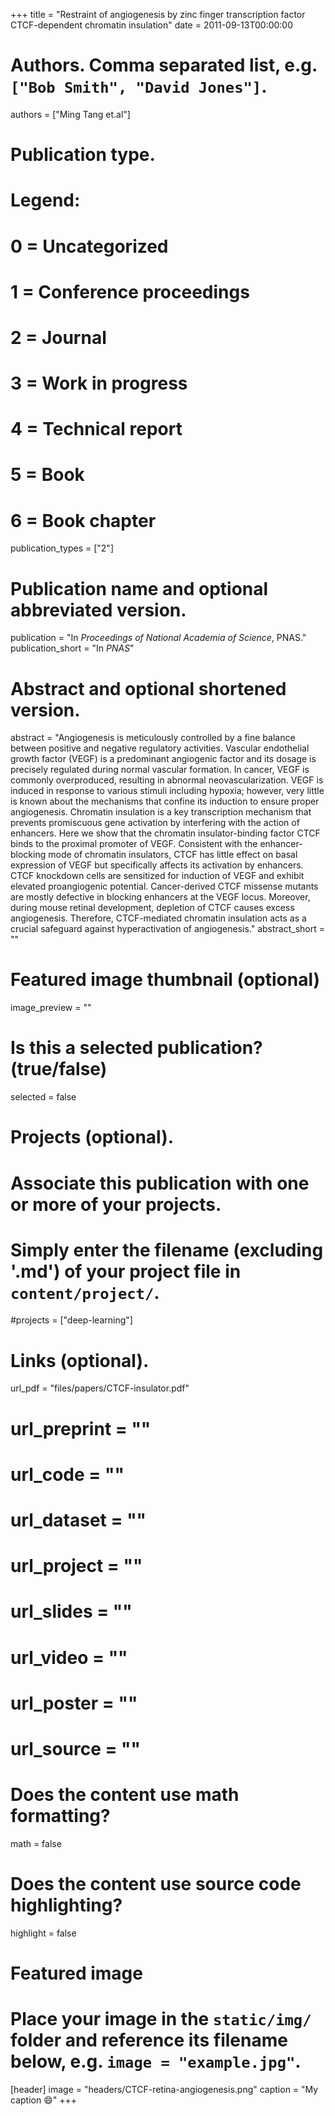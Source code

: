 +++
title = "Restraint of angiogenesis by zinc finger transcription factor CTCF-dependent chromatin insulation"
date = 2011-09-13T00:00:00

# Authors. Comma separated list, e.g. `["Bob Smith", "David Jones"]`.
authors = ["Ming Tang et.al"]

# Publication type.
# Legend:
# 0 = Uncategorized
# 1 = Conference proceedings
# 2 = Journal
# 3 = Work in progress
# 4 = Technical report
# 5 = Book
# 6 = Book chapter
publication_types = ["2"]

# Publication name and optional abbreviated version.
publication = "In *Proceedings of National Academia of Science*, PNAS."
publication_short = "In *PNAS*"

# Abstract and optional shortened version.
abstract = "Angiogenesis is meticulously controlled by a fine balance between positive and negative regulatory activities. Vascular endothelial growth factor (VEGF) is a predominant angiogenic factor and its dosage is precisely regulated during normal vascular formation. In cancer, VEGF is commonly overproduced, resulting in abnormal neovascularization. VEGF is induced in response to various stimuli including hypoxia; however, very little is known about the mechanisms that confine its induction to ensure proper angiogenesis. Chromatin insulation is a key transcription mechanism that prevents promiscuous gene activation by interfering with the action of enhancers. Here we show that the chromatin insulator-binding factor CTCF binds to the proximal promoter of VEGF. Consistent with the enhancer-blocking mode of chromatin insulators, CTCF has little effect on basal expression of VEGF but specifically affects its activation by enhancers. CTCF knockdown cells are sensitized for induction of VEGF and exhibit elevated proangiogenic potential. Cancer-derived CTCF missense mutants are mostly defective in blocking enhancers at the VEGF locus. Moreover, during mouse retinal development, depletion of CTCF causes excess angiogenesis. Therefore, CTCF-mediated chromatin insulation acts as a crucial safeguard against hyperactivation of angiogenesis."
abstract_short = ""

# Featured image thumbnail (optional)
image_preview = ""

# Is this a selected publication? (true/false)
selected = false

# Projects (optional).
#   Associate this publication with one or more of your projects.
#   Simply enter the filename (excluding '.md') of your project file in `content/project/`.
#projects = ["deep-learning"]

# Links (optional).
url_pdf = "files/papers/CTCF-insulator.pdf"
# url_preprint = ""
# url_code = ""
# url_dataset = ""
# url_project = ""
# url_slides = ""
# url_video = ""
# url_poster = ""
# url_source = ""

# Does the content use math formatting?
math = false

# Does the content use source code highlighting?
highlight = false

# Featured image
# Place your image in the `static/img/` folder and reference its filename below, e.g. `image = "example.jpg"`.
[header]
image = "headers/CTCF-retina-angiogenesis.png"
caption = "My caption :smile:"
+++

